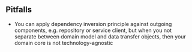 

## Pitfalls

- You can apply dependency inversion principle against outgoing components, e.g. repository or service client,
but when you not separate between domain model and data transfer objects, then your domain core is not 
technology-agnostic
